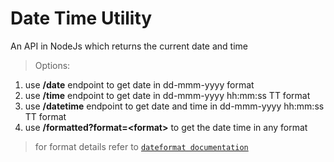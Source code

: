 # Date Time Utility
An API in NodeJs which returns the current date and time

> Options:
1. use **/date** endpoint to get date in dd-mmm-yyyy format
2. use **/time** endpoint to get date in dd-mmm-yyyy hh:mm:ss TT format
3. use **/datetime** endpoint to get date and time in dd-mmm-yyyy  hh:mm:ss TT format
4. use **/formatted?format=\<format\>** to get the date time in any format

> for format details refer to <a href="https://www.npmjs.com/package/dateformat" target="_blank">`dateformat documentation`</a>
